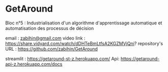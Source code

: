 # GetAround
Bloc n°5 : Industrialisation d'un algorithme d'apprentissage automatique et automatisation des processus de décision

email : zabihin@gmail.com
video link : https://share.vidyard.com/watch/dDHTeBmLtfsA2KGZMVjQni?
repository's URL : https://github.com/zabihin/GetAround

streamlit : https://getaround-st-z.herokuapp.com/
Api: https://getaround-api-z.herokuapp.com/docs
